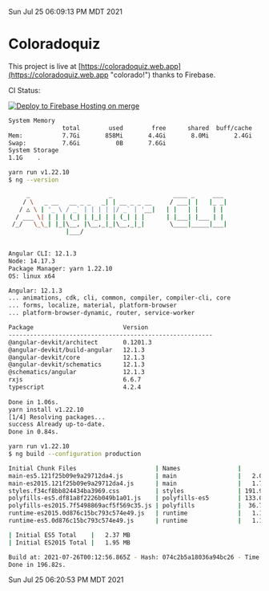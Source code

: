 Sun Jul 25 06:09:13 PM MDT 2021

# Coloradoquiz


This project is live at [https://coloradoquiz.web.app](https://coloradoquiz.web.app "colorado!") thanks to Firebase.

CI Status: 

[![Deploy to Firebase Hosting on merge](https://github.com/teamkushal/coloradoquiz/actions/workflows/firebase-hosting-merge.yml/badge.svg)](https://github.com/teamkushal/coloradoquiz/actions/workflows/firebase-hosting-merge.yml)

```bash
System Memory
               total        used        free      shared  buff/cache   available
Mem:           7.7Gi       858Mi       4.4Gi       8.0Mi       2.4Gi       6.5Gi
Swap:          7.6Gi          0B       7.6Gi
System Storage
1.1G	.
```
```bash
yarn run v1.22.10
$ ng --version

     _                      _                 ____ _     ___
    / \   _ __   __ _ _   _| | __ _ _ __     / ___| |   |_ _|
   / △ \ | '_ \ / _` | | | | |/ _` | '__|   | |   | |    | |
  / ___ \| | | | (_| | |_| | | (_| | |      | |___| |___ | |
 /_/   \_\_| |_|\__, |\__,_|_|\__,_|_|       \____|_____|___|
                |___/
    

Angular CLI: 12.1.3
Node: 14.17.3
Package Manager: yarn 1.22.10
OS: linux x64

Angular: 12.1.3
... animations, cdk, cli, common, compiler, compiler-cli, core
... forms, localize, material, platform-browser
... platform-browser-dynamic, router, service-worker

Package                         Version
---------------------------------------------------------
@angular-devkit/architect       0.1201.3
@angular-devkit/build-angular   12.1.3
@angular-devkit/core            12.1.3
@angular-devkit/schematics      12.1.3
@schematics/angular             12.1.3
rxjs                            6.6.7
typescript                      4.2.4
    
Done in 1.06s.
yarn install v1.22.10
[1/4] Resolving packages...
success Already up-to-date.
Done in 0.84s.
```
```bash
yarn run v1.22.10
$ ng build --configuration production

Initial Chunk Files                      | Names                |      Size
main-es5.121f25b09e9a29712da4.js         | main                 |   2.05 MB
main-es2015.121f25b09e9a29712da4.js      | main                 |   1.72 MB
styles.f34cf8bb824434ba3969.css          | styles               | 191.90 kB
polyfills-es5.df81a8f2226b049b1a01.js    | polyfills-es5        | 133.08 kB
polyfills-es2015.7f5498869acf5f569c35.js | polyfills            |  36.75 kB
runtime-es2015.0d876c15bc793c574e49.js   | runtime              |   1.15 kB
runtime-es5.0d876c15bc793c574e49.js      | runtime              |   1.15 kB

| Initial ES5 Total    |   2.37 MB
| Initial ES2015 Total |   1.95 MB

Build at: 2021-07-26T00:12:56.865Z - Hash: 074c2b5a18036a94bc26 - Time: 191687ms
Done in 196.82s.
```
Sun Jul 25 06:20:53 PM MDT 2021

